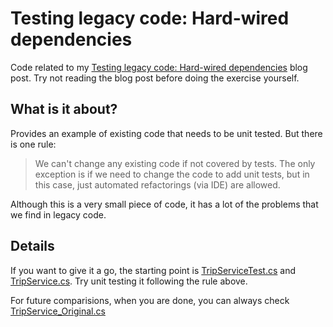 # Testing legacy code: Hard-wired dependencies

Code related to my [Testing legacy code: Hard-wired dependencies][1] blog post. Try not reading the blog post before doing the exercise yourself.

## What is it about?

Provides an example of existing code that needs to be unit tested. But there is one rule:

> We can't change any existing code if not covered by tests. The only exception is if we need to change the code to add unit tests, but in this case, just automated refactorings (via IDE) are allowed.

Although this is a very small piece of code, it has a lot of the problems that we find in legacy code.

## Details

If you want to give it a go, the starting point is [TripServiceTest.cs][3] and [TripService.cs][4]. Try unit testing it following the rule above.

For future comparisions, when you are done, you can always check [TripService_Original.cs][2]

[1]: http://craftedsw.blogspot.com/2011/07/testing-legacy-hard-wired-dependencies.html "Testing legacy code: Hard-wired dependencies blog post"
[2]: https://github.com/sandromancuso/trip-service-kata/c#/dotnet-6/TripServiceKata/TripService_Original.cs "TripService_Original.cs"
[3]: https://github.com/sandromancuso/trip-service-kata/c#/dotnet-6/TripServiceKata/TripServiceKata.Tests/TripServiceTest.cs "TripServiceTest.cs"
[4]: https://github.com/sandromancuso/trip-service-kata/c#/dotnet-6/TripServiceKata/Trip/TripService.cs "TripService.cs"
